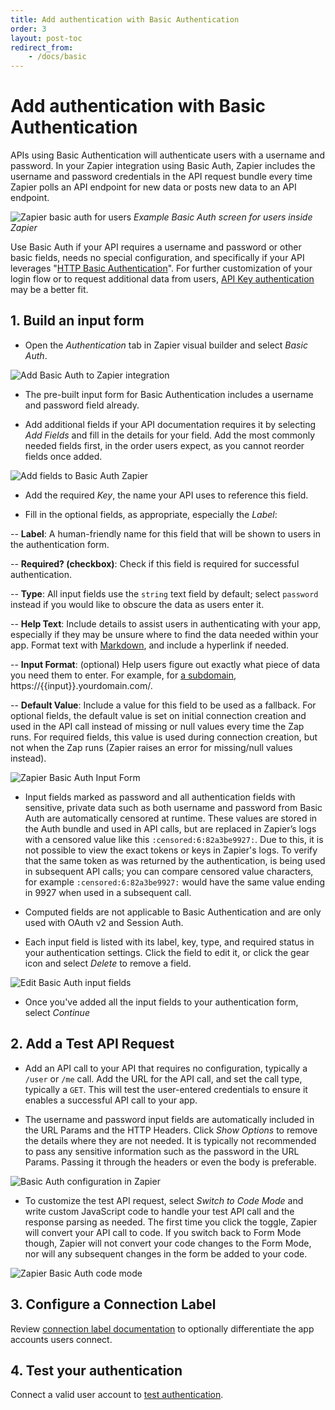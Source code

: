 ```yaml
---
title: Add authentication with Basic Authentication
order: 3
layout: post-toc
redirect_from: 
    - /docs/basic
---
```


# Add authentication with Basic Authentication

APIs using Basic Authentication will authenticate users with a username and password. In your Zapier integration using Basic Auth, Zapier includes the username and password credentials in the API request bundle every time Zapier polls an API endpoint for new data or posts new data to an API endpoint.

![Zapier basic auth for users](https://cdn.zapier.com/storage/photos/8987788036a5a70072c9e75c4911ff6a.png)
_Example Basic Auth screen for users inside Zapier_

Use Basic Auth if your API requires a username and password or other basic fields, needs no special configuration, and specifically if your API leverages "[HTTP Basic Authentication](https://en.wikipedia.org/wiki/Basic_access_authentication)". For further customization of your login flow or to request additional data from users, [API Key authentication](https://platform.zapier.com/docs/apikey) may be a better fit. 

## 1. Build an input form 

- Open the _Authentication_ tab in Zapier visual builder and select _Basic Auth_.

![Add Basic Auth to Zapier integration](https://cdn.zappy.app/a8f5698b7c1fd2556eb6b6dc0a983155.png)

- The pre-built input form for Basic Authentication includes a username and password field already.

- Add additional fields if your API documentation requires it by selecting _Add Fields_ and fill in the details for your field. Add the most commonly needed fields first, in the order users expect, as you cannot reorder fields once added. 

![Add fields to Basic Auth Zapier](https://cdn.zappy.app/c17e6838cf27ed5704f561c75625864f.png)

- Add the required _Key_, the name your API uses to reference this field.

- Fill in the optional fields, as appropriate, especially the _Label_:

-- **Label**: A human-friendly name for this field that will be shown to users in the authentication form.

-- **Required? (checkbox)**: Check if this field is required for successful authentication.

-- **Type**: All input fields use the `string` text field by default; select `password` instead if you would like to obscure the data as users enter it.

-- **Help Text**: Include details to assist users in authenticating with your app, especially if they may be unsure where to find the data needed within your app. Format text with [Markdown](https://zapier.com/blog/beginner-ultimate-guide-markdown/), and include a hyperlink if needed.

-- **Input Format**: (optional) Help users figure out exactly what piece of data you need them to enter. For example, for [a subdomain](https://platform.zapier.com/build/subdomain-validation), https://{{input}}.yourdomain.com/.

-- **Default Value**: Include a value for this field to be used as a fallback. For optional fields, the default value is set on initial connection creation and used in the API call instead of missing or null values every time the Zap runs. For required fields, this value is used during connection creation, but not when the Zap runs (Zapier raises an error for missing/null values instead).

![Zapier Basic Auth Input Form](https://cdn.zappy.app/f4346b3456ea0080862db2eae7108050.png)

- Input fields marked as password and all authentication fields with sensitive, private data such as both username and password from Basic Auth are automatically censored at runtime. These values are stored in the Auth bundle and used in API calls, but are replaced in Zapier’s logs with a censored value like this `:censored:6:82a3be9927:`. Due to this, it is not possible to view the exact tokens or keys in Zapier's logs. To verify that the same token as was returned by the authentication, is being used in subsequent API calls; you can compare censored value characters, for example `:censored:6:82a3be9927:` would have the same value ending in 9927 when used in a subsequent call. 

- Computed fields are not applicable to Basic Authentication and are only used with OAuth v2 and Session Auth.

- Each input field is listed with its label, key, type, and required status in your authentication settings. Click the field to edit it, or click the gear icon and select _Delete_ to remove a field.

![Edit Basic Auth input fields](https://cdn.zappy.app/a207e9be179e401dadfa9d5422e4df5c.png)

- Once you've added all the input fields to your authentication form, select _Continue_

## 2. Add a Test API Request

- Add an API call to your API that requires no configuration, typically a `/user` or `/me` call. Add the URL for the API call, and set the call type, typically a `GET`. This will test the user-entered credentials to ensure it enables a successful API call to your app. 

- The username and password input fields are automatically included in the URL Params and the HTTP Headers. Click _Show Options_ to remove the details where they are not needed. It is typically not recommended to pass any sensitive information such as the password in the URL Params. Passing it through the headers or even the body is preferable.

![Basic Auth configuration in Zapier](https://cdn.zappy.app/a910a8114e18b545a93bf1e2e735e5a1.png)

- To customize the test API request, select _Switch to Code Mode_ and write custom JavaScript code to handle your test API call and the response parsing as needed. The first time you click the toggle, Zapier will convert your API call to code. If you switch back to Form Mode though, Zapier will not convert your code changes to the Form Mode, nor will any subsequent changes in the form be added to your code.

![Zapier Basic Auth code mode](https://cdn.zappy.app/6ec17f1acd3def0addad6dfc9167acec.png)

## 3. Configure a Connection Label

Review [connection label documentation](https://platform.zapier.com/build/connection-label) to optionally differentiate the app accounts users connect.  

## 4. Test your authentication

Connect a valid user account to [test authentication](https://platform.zapier.com/build/test-auth).